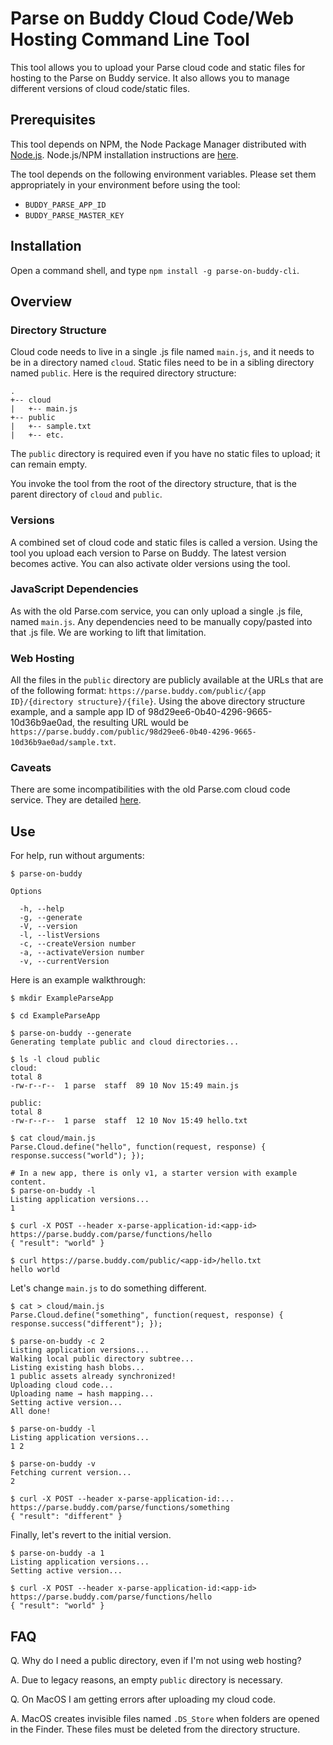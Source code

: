 # Parse on Buddy Cloud Code/Web Hosting Command Line Tool

This tool allows you to upload your Parse cloud code and static files for hosting to the Parse on Buddy service. It also allows you to manage different versions of cloud code/static files.

## Prerequisites

This tool depends on NPM, the Node Package Manager distributed with [Node.js](https://nodejs.org). Node.js/NPM installation instructions are [here](https://docs.npmjs.com/getting-started/installing-node).

The tool depends on the following environment variables. Please set them appropriately in your environment before using the tool:

- `BUDDY_PARSE_APP_ID`
- `BUDDY_PARSE_MASTER_KEY`

## Installation

Open a command shell, and type `npm install -g parse-on-buddy-cli`.

## Overview

### Directory Structure

Cloud code needs to live in a single .js file named `main.js`, and it needs to be in a directory named `cloud`. Static files need to be in a sibling directory named `public`. Here is the required directory structure:

```
.
+-- cloud
|   +-- main.js
+-- public
|   +-- sample.txt
|   +-- etc.
```

The `public` directory is required even if you have no static files to upload; it can remain empty.

You invoke the tool from the root of the directory structure, that is the parent directory of `cloud` and `public`.

### Versions

A combined set of cloud code and static files is called a version. Using the tool you upload each version to Parse on Buddy. The latest version becomes active. You can also activate older versions using the tool.

### JavaScript Dependencies

As with the old Parse.com service, you can only upload a single .js file, named `main.js`. Any dependencies need to be manually copy/pasted into that .js file. We are working to lift that limitation.

### Web Hosting

All the files in the `public` directory are publicly available at the URLs that are of the following format: `https://parse.buddy.com/public/{app ID}/{directory structure}/{file}`. Using the above directory structure example, and a sample app ID of 98d29ee6-0b40-4296-9665-10d36b9ae0ad, the resulting URL would be `https://parse.buddy.com/public/98d29ee6-0b40-4296-9665-10d36b9ae0ad/sample.txt`.


### Caveats

There are some incompatibilities with the old Parse.com cloud code service. They are detailed [here](https://github.com/ParsePlatform/Parse-Server/wiki/Compatibility-with-Hosted-Parse#Cloud-Code).

## Use

For help, run without arguments:

```
$ parse-on-buddy

Options

  -h, --help
  -g, --generate
  -V, --version
  -l, --listVersions
  -c, --createVersion number
  -a, --activateVersion number
  -v, --currentVersion
```

Here is an example walkthrough:

```
$ mkdir ExampleParseApp

$ cd ExampleParseApp

$ parse-on-buddy --generate
Generating template public and cloud directories...

$ ls -l cloud public
cloud:
total 8
-rw-r--r--  1 parse  staff  89 10 Nov 15:49 main.js

public:
total 8
-rw-r--r--  1 parse  staff  12 10 Nov 15:49 hello.txt

$ cat cloud/main.js
Parse.Cloud.define("hello", function(request, response) { response.success("world"); });

# In a new app, there is only v1, a starter version with example content.
$ parse-on-buddy -l
Listing application versions...
1

$ curl -X POST --header x-parse-application-id:<app-id> https://parse.buddy.com/parse/functions/hello
{ "result": "world" }

$ curl https://parse.buddy.com/public/<app-id>/hello.txt
hello world
```

Let's change `main.js` to do something different.

```
$ cat > cloud/main.js
Parse.Cloud.define("something", function(request, response) { response.success("different"); });

$ parse-on-buddy -c 2
Listing application versions...
Walking local public directory subtree...
Listing existing hash blobs...
1 public assets already synchronized!
Uploading cloud code...
Uploading name → hash mapping...
Setting active version...
All done!

$ parse-on-buddy -l
Listing application versions...
1 2

$ parse-on-buddy -v
Fetching current version...
2

$ curl -X POST --header x-parse-application-id:... https://parse.buddy.com/parse/functions/something
{ "result": "different" }
```

Finally, let's revert to the initial version.

```
$ parse-on-buddy -a 1
Listing application versions...
Setting active version...

$ curl -X POST --header x-parse-application-id:<app-id> https://parse.buddy.com/parse/functions/hello
{ "result": "world" }
```

## FAQ

Q. Why do I need a public directory, even if I'm not using web hosting?

A. Due to legacy reasons, an empty `public` directory is necessary.

Q. On MacOS I am getting errors after uploading my cloud code.

A. MacOS creates invisible files named `.DS_Store` when folders are opened in the Finder. These files must be deleted from the directory structure.
